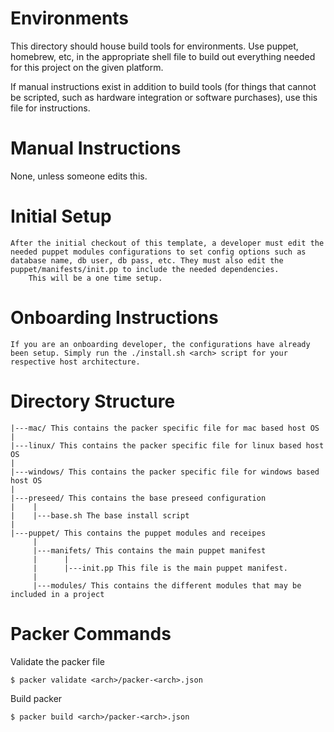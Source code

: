 Environments
=============

This directory should house build tools for environments. Use puppet, homebrew, etc, in the appropriate shell file to build out everything needed for this project on the given platform.

If manual instructions exist in addition to build tools (for things that cannot be scripted, such as hardware integration or software purchases), use this file for instructions.


Manual Instructions
====================

None, unless someone edits this.

Initial Setup
=============

	After the initial checkout of this template, a developer must edit the needed puppet modules configurations to set config options such as database name, db user, db pass, etc. They must also edit the puppet/manifests/init.pp to include the needed dependencies. 
        This will be a one time setup.


Onboarding Instructions
=======================

	If you are an onboarding developer, the configurations have already been setup. Simply run the ./install.sh <arch> script for your respective host architecture.

Directory Structure
====================

    |---mac/ This contains the packer specific file for mac based host OS
    |
    |---linux/ This contains the packer specific file for linux based host OS
    |
    |---windows/ This contains the packer specific file for windows based host OS
    |
    |---preseed/ This contains the base preseed configuration 
    |    |
    |    |---base.sh The base install script
    |
    |---puppet/ This contains the puppet modules and receipes
         |
         |---manifets/ This contains the main puppet manifest
         |      |
         |      |---init.pp This file is the main puppet manifest. 
         |
         |---modules/ This contains the different modules that may be included in a project


Packer Commands
===============


Validate the packer file

    $ packer validate <arch>/packer-<arch>.json


Build packer

    $ packer build <arch>/packer-<arch>.json 

